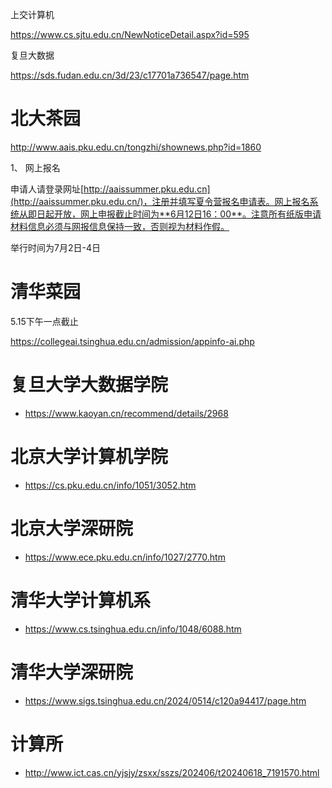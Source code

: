 

上交计算机

https://www.cs.sjtu.edu.cn/NewNoticeDetail.aspx?id=595

复旦大数据

https://sds.fudan.edu.cn/3d/23/c17701a736547/page.htm

#  北大茶园

http://www.aais.pku.edu.cn/tongzhi/shownews.php?id=1860

1、 网上报名

申请人请登录网址[http://aaissummer.pku.edu.cn](http://aaissummer.pku.edu.cn/)，注册并填写夏令营报名申请表。网上报名系统从即日起开放，网上申报截止时间为**6月12日16：00**。注意所有纸版申请材料信息必须与网报信息保持一致，否则视为材料作假。

举行时间为7月2日-4日

# 清华菜园

5.15下午一点截止

https://collegeai.tsinghua.edu.cn/admission/appinfo-ai.php



# 复旦大学大数据学院

- https://www.kaoyan.cn/recommend/details/2968

# 北京大学计算机学院

- https://cs.pku.edu.cn/info/1051/3052.htm

# 北京大学深研院

- https://www.ece.pku.edu.cn/info/1027/2770.htm

# 清华大学计算机系

- https://www.cs.tsinghua.edu.cn/info/1048/6088.htm

# 清华大学深研院

- https://www.sigs.tsinghua.edu.cn/2024/0514/c120a94417/page.htm

# 计算所

- http://www.ict.cas.cn/yjsjy/zsxx/sszs/202406/t20240618_7191570.html